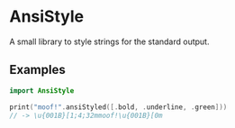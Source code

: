 # AnsiStyle

A small library to style strings for the standard output.


## Examples

```swift
import AnsiStyle

print("moof!".ansiStyled([.bold, .underline, .green]))
// -> \u{001B}[1;4;32mmoof!\u{001B}[0m
```

